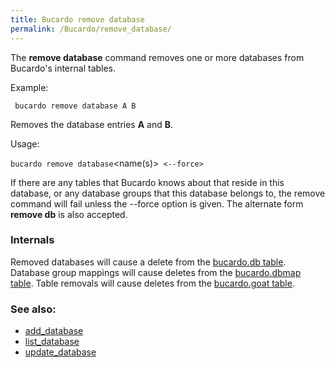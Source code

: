 ```yaml
---
title: Bucardo remove database
permalink: /Bucardo/remove_database/
---
```


The **remove database** command removes one or more databases from Bucardo's internal tables.

Example:

` bucardo remove database A B`

Removes the database entries **A** and **B**.

Usage:

` bucardo remove database `<name(s)>` <--force>`

If there are any tables that Bucardo knows about that reside in this database, or any database groups that this database belongs to, the remove command will fail unless the --force option is given. The alternate form **remove db** is also accepted.

### Internals

Removed databases will cause a delete from the [bucardo.db table](/bucardo.db_table "wikilink"). Database group mappings will cause deletes from the [bucardo.dbmap table](/bucardo.dbmap_table "wikilink"). Table removals will cause deletes from the [bucardo.goat table](/bucardo.goat_table "wikilink").

### See also:

-   [add_database](/Bucardo/add_database "wikilink")
-   [list_database](/Bucardo/list_database "wikilink")
-   [update_database](/Bucardo/update_database "wikilink")
